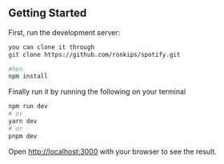 ## Getting Started

First, run the development server:

```bash
you can clone it through
git clone https://github.com/ronkips/spotify.git

#hen
npm install
```

Finally run it by running the following on your terminal

```bash
npm run dev
# or
yarn dev
# or
pnpm dev
```

Open [http://localhost:3000](http://localhost:3000) with your browser to see the result.
